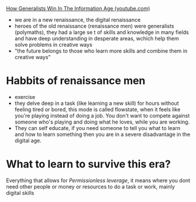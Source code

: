 [How Generalists Win In The Information Age (youtube.com)](https://www.youtube.com/watch?v=29oyOLh6PNE&t=237s)

- we are in a new renaissance, the digital renaissance  
- heroes of the old renaissance (renaissance men) were generalists (polymaths), they had a large se t of skills and knowledge in many fields and have deep understanding in desperate areas, wchich help them solve problems in creative ways  
- "the future belongs to those who learn more skills and combine them in creative ways"  
# Habbits of renaissance men  
- exercise  
- they delve deep in a task (like learning a new skill) for hours without feeling tired or bored, this mode is called flowstate, when it feels like you're playing instead of doing a job. You don't want to compete against someone who's playing and doing what he loves, while you are working.  
- They can self educate, if you need someone to tell you what to learn and how to learn something then you are in a severe disadvantage in the digital age. 
# What to learn to survive this era? 
Everything that allows for *Permissionless leverage*, it means where you dont need other people or money or resources to do a task or work, mainly digital skills